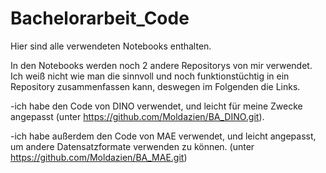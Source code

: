# Bachelorarbeit_Code

Hier sind alle verwendeten Notebooks enthalten. 

In den Notebooks werden noch 2 andere Repositorys von mir verwendet. Ich weiß nicht wie man die sinnvoll und noch funktionstüchtig in ein Repository zusammenfassen kann, deswegen im Folgenden die Links.

-ich habe den Code von DINO verwendet, und leicht für meine Zwecke angepasst (unter https://github.com/Moldazien/BA_DINO.git).

-ich habe außerdem den Code von MAE verwendet, und leicht angepasst, um andere Datensatzformate verwenden zu können. (unter https://github.com/Moldazien/BA_MAE.git)

